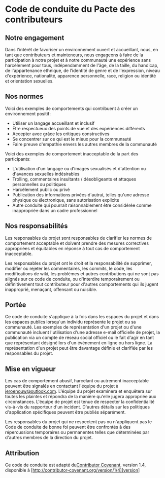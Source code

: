 # Code de conduite du Pacte des contributeurs

## Notre engagement

Dans l'intérêt de favoriser un environnement ouvert et accueillant, nous, en tant que contributeurs et mainteneurs, nous engageons à faire de la participation à notre projet et à notre communauté une expérience sans harcèlement pour tous, indépendamment de l'âge, de la taille, du handicap, de l'appartenance ethnique, de l'identité de genre et de l'expression, niveau d'expérience, nationalité, apparence personnelle, race, religion ou identité et orientation sexuelles.

## Nos normes

Voici des exemples de comportements qui contribuent à créer un environnement positif:

* Utiliser un langage accueillant et inclusif
* Être respectueux des points de vue et des expériences différents
* Accepter avec grâce les critiques constructives
* Se concentrer sur ce qui est le mieux pour la communauté
* Faire preuve d'empathie envers les autres membres de la communauté

Voici des exemples de comportement inacceptable de la part des participants:

* L'utilisation d'un langage ou d'images sexualisés et d'attention ou d'avances sexuelles indésirables
* Trolling, commentaires insultants / désobligeants et attaques personnelles ou politiques
* Harcèlement public ou privé
* Publication des informations privées d'autrui, telles qu'une adresse physique ou électronique, sans autorisation explicite
* Autre conduite qui pourrait raisonnablement être considérée comme inappropriée dans un cadre professionnel

## Nos responsabilités

Les responsables du projet sont responsables de clarifier les normes de comportement acceptable et doivent prendre des mesures correctives appropriées et équitables en réponse à tout cas de comportement inacceptable.

Les responsables du projet ont le droit et la responsabilité de supprimer, modifier ou rejeter les commentaires, les commits, le code, les modifications de wiki, les problèmes et autres contributions qui ne sont pas alignés sur ce code de conduite, ou d'interdire temporairement ou définitivement tout contributeur pour d'autres comportements qui ils jugent inapproprié, menaçant, offensant ou nuisible.

## Portée

Ce code de conduite s'applique à la fois dans les espaces du projet et dans les espaces publics lorsqu'un individu représente le projet ou sa communauté. Les exemples de représentation d'un projet ou d'une communauté incluent l'utilisation d'une adresse e-mail officielle de projet, la publication via un compte de réseau social officiel ou le fait d'agir en tant que représentant désigné lors d'un événement en ligne ou hors ligne. La représentation d'un projet peut être davantage définie et clarifiée par les responsables du projet.

## Mise en vigueur

Les cas de comportement abusif, harcelant ou autrement inacceptable peuvent être signalés en contactant l'équipe du projet à jeroenouw@outlook.com. L'équipe du projet examinera et enquêtera sur toutes les plaintes et répondra de la manière qu'elle jugera appropriée aux circonstances. L'équipe de projet est tenue de respecter la confidentialité vis-à-vis du rapporteur d'un incident. D'autres détails sur les politiques d'application spécifiques peuvent être publiés séparément.

Les responsables du projet qui ne respectent pas ou n'appliquent pas le Code de conduite de bonne foi peuvent être confrontés à des répercussions temporaires ou permanentes telles que déterminées par d'autres membres de la direction du projet.

## Attribution
Ce code de conduite est adapté du[Contributor Covenant][homepage], version 1.4, disponible à [http://contributor-covenant.org/version/1/4][version]

[homepage]: http://contributor-covenant.org
[version]: http://contributor-covenant.org/version/1/4/
